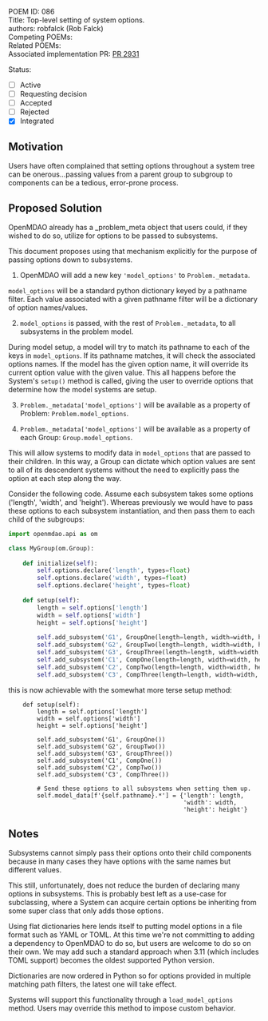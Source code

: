 POEM ID: 086  
Title: Top-level setting of system options.  
authors: robfalck (Rob Falck)  
Competing POEMs:  
Related POEMs:  
Associated implementation PR: [PR 2931](https://github.com/OpenMDAO/OpenMDAO/pull/2931)

Status:

- [ ] Active
- [ ] Requesting decision
- [ ] Accepted 
- [ ] Rejected
- [x] Integrated

## Motivation

Users have often complained that setting options throughout a system tree can
be onerous...passing values from a parent group to subgroup to components
can be a tedious, error-prone process.

## Proposed Solution

OpenMDAO already has a _problem_meta object that users could, if they wished to do so,
utilize for options to be passed to subsystems.

This document proposes using that mechanism explicitly for the purpose of passing options down
to subsystems.

1. OpenMDAO will add a new key `'model_options'` to `Problem._metadata`.

`model_options` will be a standard python dictionary keyed by a pathname filter.
Each value associated with a given pathname filter will be a dictionary of option names/values.

2. `model_options` is passed, with the rest of `Problem._metadata`, to all subsystems in the problem model.

During model setup, a model will try to match its pathname to each of the keys in `model_options`.
If its pathname matches, it will check the associated options names. If the model has the given option name, it will
override its current option value with the given value.
This all happens before the System's `setup()` method is called, giving the user to
override options that determine how the model systems are setup.

3. `Problem._metadata['model_options']` will be available as a property of Problem: `Problem.model_options`.

4. `Problem._metadata['model_options']` will be available as a property of each Group: `Group.model_options`.

This will allow systems to modify data in `model_options` that are passed to their children.
In this way, a Group can dictate which option values are sent to all of its descendent systems without the need to explicitly pass the option at each step along the way.

Consider the following code.
Assume each subsystem takes some options ('length', 'width', and 'height').
Whereas previously we would have to pass these options to each subsystem instantiation,
and then pass them to each child of the subgroups:

```python
import openmdao.api as om

class MyGroup(om.Group):
    
    def initialize(self):
        self.options.declare('length', types=float)
        self.options.declare('width', types=float)
        self.options.declare('height', types=float)
    
    def setup(self):
        length = self.options['length']
        width = self.options['width']
        height = self.options['height']
        
        self.add_subsystem('G1', GroupOne(length=length, width=width, height=height))
        self.add_subsystem('G2', GroupTwo(length=length, width=width, height=height))
        self.add_subsystem('G3', GroupThree(length=length, width=width, height=height))
        self.add_subsystem('C1', CompOne(length=length, width=width, height=height))
        self.add_subsystem('C2', CompTwo(length=length, width=width, height=height))
        self.add_subsystem('C3', CompThree(length=length, width=width, height=height))
```

this is now achievable with the somewhat more terse setup method:

```
    def setup(self):
        length = self.options['length']
        width = self.options['width']
        height = self.options['height']
        
        self.add_subsystem('G1', GroupOne())
        self.add_subsystem('G2', GroupTwo())
        self.add_subsystem('G3', GroupThree())
        self.add_subsystem('C1', CompOne())
        self.add_subsystem('C2', CompTwo())
        self.add_subsystem('C3', CompThree())
        
        # Send these options to all subsystems when setting them up.
        self.model_data[f'{self.pathname}.*'] = {'length': length,
                                                 'width': width,
                                                 'height': height'}
```

## Notes

Subsystems cannot simply pass their options onto their child components
because in many cases they have options with the same names but different values.

This still, unfortunately, does not reduce the burden of declaring many options in subsystems.
This is probably best left as a use-case for subclassing, where a System can acquire certain options be inheriting from some super class that only adds those options.

Using flat dictionaries here lends itself to putting model options
in a file format such as YAML or TOML. At this time we're not committing
to adding a dependency to OpenMDAO to do so, but users are welcome to do so on their own.
We may add such a standard approach when 3.11 (which includes TOML support) becomes the oldest supported Python version.

Dictionaries are now ordered in Python so for options provided in multiple matching path filters,
the latest one will take effect.

Systems will support this functionality through a `load_model_options` method.
Users may override this method to impose custom behavior.
